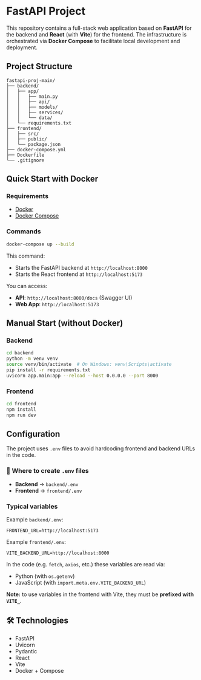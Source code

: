 # FastAPI Project

This repository contains a full-stack web application based on **FastAPI** for the backend and **React** (with **Vite**) for the frontend. The infrastructure is orchestrated via **Docker Compose** to facilitate local development and deployment.

## Project Structure

```
fastapi-proj-main/
├── backend/              
│   ├── app/
│   │   ├── main.py       
│   │   ├── api/          
│   │   ├── models/       
│   │   ├── services/    
│   │   └── data/         
│   └── requirements.txt  
├── frontend/             
│   ├── src/              
│   ├── public/           
│   └── package.json      
├── docker-compose.yml   
├── Dockerfile            
└── .gitignore
```

## Quick Start with Docker

### Requirements

- [Docker](https://www.docker.com/)
- [Docker Compose](https://docs.docker.com/compose/)

### Commands

```bash
docker-compose up --build
```

This command:

- Starts the FastAPI backend at `http://localhost:8000`
- Starts the React frontend at `http://localhost:5173`

You can access:

- **API**: `http://localhost:8000/docs` (Swagger UI)
- **Web App**: `http://localhost:5173`

## Manual Start (without Docker)

### Backend

```bash
cd backend
python -m venv venv
source venv/bin/activate  # On Windows: venv\Scripts\activate
pip install -r requirements.txt
uvicorn app.main:app --reload --host 0.0.0.0 --port 8000
```

### Frontend

```bash
cd frontend
npm install
npm run dev
```

## Configuration

The project uses `.env` files to avoid hardcoding frontend and backend URLs in the code.

### 📁 Where to create `.env` files

- **Backend** → `backend/.env`
- **Frontend** → `frontend/.env`

### Typical variables

Example `backend/.env`:

```
FRONTEND_URL=http://localhost:5173
```

Example `frontend/.env`:

```
VITE_BACKEND_URL=http://localhost:8000
```

In the code (e.g. `fetch`, `axios`, etc.) these variables are read via:

- Python (with `os.getenv`)
- JavaScript (with `import.meta.env.VITE_BACKEND_URL`)

**Note:** to use variables in the frontend with Vite, they must be **prefixed with `VITE_`**.


## 🛠 Technologies

- FastAPI
- Uvicorn
- Pydantic
- React
- Vite
- Docker + Compose